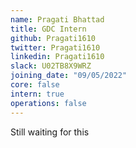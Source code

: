 ```yaml
---
name: Pragati Bhattad
title: GDC Intern
github: Pragati1610
twitter: Pragati1610
linkedin: Pragati1610
slack: U02TB8X9WRZ
joining_date: "09/05/2022"
core: false
intern: true
operations: false
---
```


Still waiting for this    
